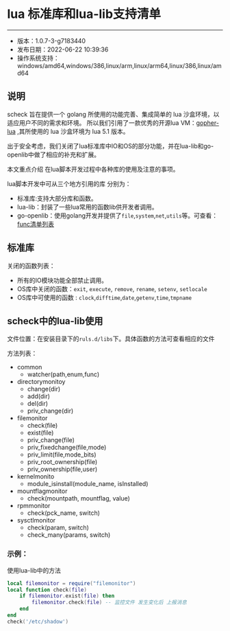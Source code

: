# lua 标准库和lua-lib支持清单
--- 
- 版本：1.0.7-3-g7183440
- 发布日期：2022-06-22 10:39:36
- 操作系统支持：windows/amd64,windows/386,linux/arm,linux/arm64,linux/386,linux/amd64

## 说明
scheck 旨在提供一个 golang 所使用的功能完善、集成简单的 lua 沙盒环境，以适应用户不同的需求和环境。
所以我们引用了一款优秀的开源lua VM：[gopher-lua](https://github.com/yuin/gopher-lua) ,其所使用的 lua 沙盒环境为 lua 5.1 版本。

出于安全考虑，我们关闭了lua标准库中IO和OS的部分功能，并在lua-lib和go-openlib中做了相应的补充和扩展。

本文重点介绍 在lua脚本开发过程中各种库的使用及注意的事项。

lua脚本开发中可从三个地方引用的库 分别为：

- 标准库:支持大部分库和函数。
- lua-lib：封装了一些lua常用的函数lib供开发者调用。
- go-openlib：使用golang开发并提供了`file`,`system`,`net`,`utils`等。可查看：[func清单列表](funcs.md)


## 标准库
关闭的函数列表：

- 所有的IO模块功能全部禁止调用。
- OS库中关闭的函数：`exit`, `execute`, `remove`, `rename`, `setenv`, `setlocale`
- OS库中可使用的函数 : `clock`,`difftime`,`date`,`getenv`,`time`,`tmpname`

## scheck中的lua-lib使用
文件位置：在安装目录下的`ruls.d/libs`下。具体函数的方法可查看相应的文件

方法列表：

- common
    - watcher(path,enum,func)
- directorymonitoy
    - change(dir)     
    - add(dir)
    - del(dir)
    - priv_change(dir)
- filemonitor
    - check(file)
    - exist(file)
    - priv_change(file)
    - priv_fixedchange(file,mode)
    - priv_limit(file,mode_bits)
    - priv_root_ownership(file)
    - priv_ownership(file,user)
- kernelmonito
    - module_isinstall(module_name, isInstalled)     
- mountflagmonitor
    - check(mountpath, mountflag, value)
- rpmmonitor
    - check(pck_name, switch)
- sysctlmonitor
    - check(param, switch)
    - check_many(params, switch)


### 示例：

使用lua-lib中的方法

``` lua
local filemonitor = require("filemonitor")
local function check(file)
    if filemonitor.exist(file) then
        filemonitor.check(file) -- 监控文件 发生变化后 上报消息
    end
end
check('/etc/shadow')
```


